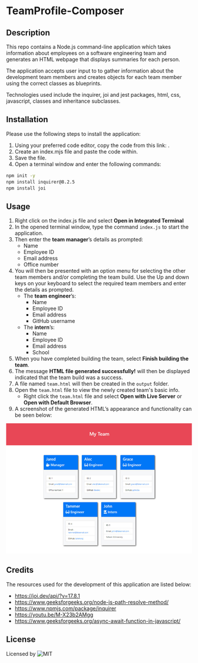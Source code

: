 # TeamProfile-Composer

## Description
This repo contains a Node.js command-line application which takes information about employees on a software engineering team and generates an HTML webpage that displays summaries for each person.

The application accepts user input to to gather information about the development team members and creates objects for each team member using the correct classes as blueprints.

Technologies used include the inquirer, joi and jest packages, html, css, javascript, classes and inheritance subclasses.

## Installation

Please use the following steps to install the application: 
1. Using your preferred code editor, copy the code from this link: . 
2. Create an index.mjs file and paste the code within. 
3. Save the file. 
4. Open a terminal window and enter the following commands: 
```bash
npm init -y
npm install inquirer@8.2.5
npm install joi
```

## Usage 
1. Right click on the index.js file and select **Open in Integrated Terminal** 
2. In the opened terminal window, type the command ```index.js``` to start the application.
3. Then enter the **team manager**’s details as prompted:
    * Name
    * Employee ID
    * Email address
    * Office number
4. You will then be presented with an option menu for selecting the other team members and/or completing the team build. Use the Up and down keys on your keyboard to select the required team members and enter the details as prompted.
    * The **team engineer**’s:
      * Name
      * Employee ID
      * Email address
      * GitHub username
    * The **intern**’s:
      * Name
      * Employee ID
      * Email address
      * School
6. When you have completed building the team, select **Finish building the team**.
7. The message **HTML file generated successfully!** will then be displayed indicated that the team build was a success.
8. A file named `team.html` will then be created in the `output` folder.
9. Open the `team.html` file to view the newly created team's basic info.
    * Right click the `team.html` file and select **Open with Live Server** or **Open with Default Browser**.
10. A screenshot of the generated HTML’s appearance and functionality can be seen below:

![HTML webpage titled “My Team” features five boxes listing employee names, titles, and other key info.](./Assets/14-object-oriented-programming-challenge-demo.png)

## Credits
The resources used for the development of this application are listed below:
  - https://joi.dev/api/?v=17.8.1
  - https://www.geeksforgeeks.org/node-js-path-resolve-method/
  - https://www.npmjs.com/package/inquirer
  - https://youtu.be/M-X23b2AMgg 
  - https://www.geeksforgeeks.org/async-await-function-in-javascript/


## License
Licensed by ![MIT](./LICENSE) 
  